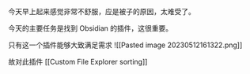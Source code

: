 今天早上起来感觉非常不舒服，应是被子的原因，太难受了。

今天的主要任务是找到 Obsidian 的插件，这很重要。

只有这一个插件能够大致满足需求
![[Pasted image 20230512161322.png]]

故对此插件 [[Custom File Explorer sorting]]